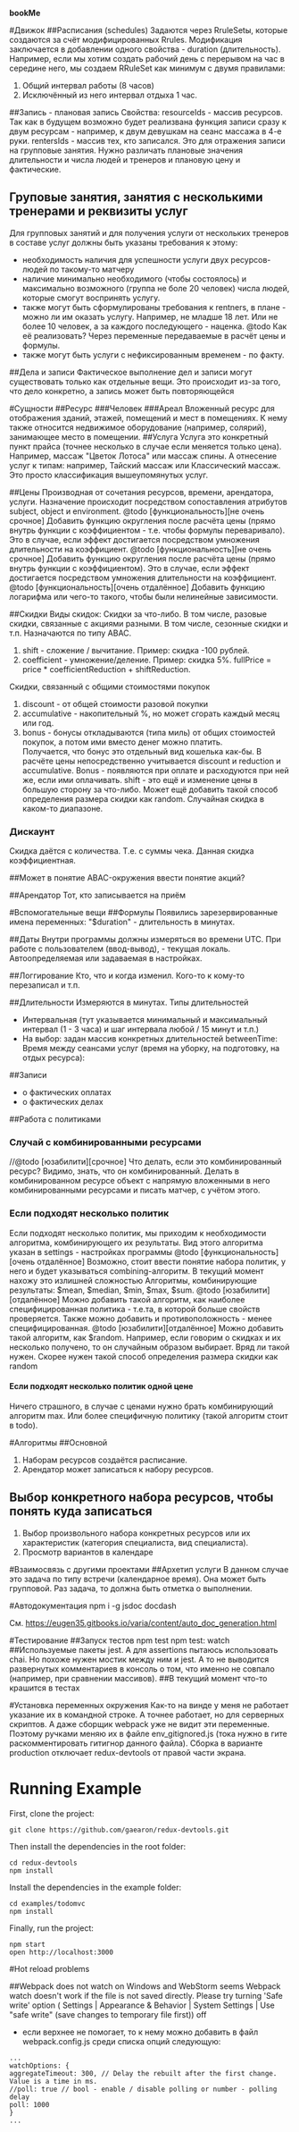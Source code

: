 **bookMe**

#Движок
##Расписания (schedules)
Задаются через RruleSetы, которые создаются за счёт модифицированных Rrules.
Модификация заключается в добавлении одного свойства - duration (длительность).
Например, если мы хотим создать рабочий день с перерывом на час в середине него, мы создаем RRuleSet как минимум с двумя правилами:
1. Общий интервал работы (8 часов)
2. Исключённый из него интервал отдыха 1 час.

##Запись - плановая запись
Свойства:
resourceIds - массив ресурсов. Так как в будущем возможно будет реализвана функция записи сразу к двум ресурсам - например, к двум девушкам на сеанс массажа в 4-е руки.
rentersIds - массив тех, кто записался. Это для отражения записи на групповые занятия.
Нужно различать плановые значения длительности и числа людей и тренеров и плановую цену и фактические.

## Груповые занятия, занятия с несколькими тренерами и реквизиты услуг
Для групповых занятий и для получения услуги от нескольких тренеров в составе услуг должны быть указаны требования к этому: 
- необходимость наличия для успешности услуги двух ресурсов-людей по такому-то матчеру
- наличие минимально необходимого (чтобы состоялось) и максимально возможного (группа не боле 20 человек) числа людей, которые смогут воспринять услугу.
- также могут быть сформулированы требования к rentners, в плане - можно ли им оказать услугу. Например, не младше 18 лет. Или не более 10 человек, а за каждого последующего - наценка. @todo Как её реализовать? Через переменные передаваемые в расчёт цены и формулы.
- также могут быть услуги с нефиксированным временем - по факту.

##Дела и записи
Фактическое выполнение дел и записи могут существовать только как отдельные вещи. Это происходит из-за того, что дело конкретно, а запись может быть повторяющейся

#Сущности
##Ресурс
###Человек
###Ареал
Вложенный ресурс для отображения зданий, этажей, помещений и мест в помещениях.
К нему также относится недвижимое оборудование (например, солярий), занимающее место в помещении.
##Услуга
Услуга это конкретный пункт прайса (точнее несколько в случае если меняется только цена). 
Например, массаж "Цветок Лотоса" или массаж спины.
А отнесение услуг к типам: например, Тайский массаж или Классический массаж. Это просто классификация вышеупомянутых услуг.
 
##Цены
Производная от сочетания ресурсов, времени, арендатора, услуги.
Назначение происходит посредством сопоставления атрибутов subject, object и environment.
@todo [функциональность][не очень срочное] Добавить функцию округления после расчёта цены (прямо внутрь функции с коэффициентом - т.е. чтобы формулы переваривало). Это в случае, если эффект достигается посредством умножения длительности на коэффициент.
@todo [функциональность][не очень срочное] Добавить функцию округления после расчёта цены (прямо внутрь функции с коэффициентом). Это в случае, если эффект достигается посредством умножения длительности на коэффициент.
@todo [функциональность][очень отдалённое] Добавить функцию логарифма или чего-то такого, чтобы были нелинейные зависимости. 

##Скидки
Виды скидок:
Скидки за что-либо. В том числе, разовые скидки, связанные с акциями разными. В том числе, сезонные скидки и т.п.
Назначаются по типу ABAC.
1) shift - сложение / вычитание. Пример: скидка -100 рублей.  
2) coefficient - умножение/деление. Пример: скидка 5%.
fullPrice = price * coefficientReduction + shiftReduction.

Скидки, связанный с общими стоимостями покупок
1) discount - от общей стоимости разовой покупки
3) accumulative - накопительный %, но может сгорать каждый месяц или год.
4) bonus - бонусы откладываются (типа миль) от общих стоимостей покупок, а потом ими вместо денег можно платить.  
Получается, что бонус это отдельный вид кошелька как-бы.
В расчёте цены непосредственно учитывается discount и reduction и accumulative.
Bonus - появляются при оплате и расходуются при ней же, если ими оплачивать. 
shift - это ещё и изменение цены в большую сторону за что-либо.
Может ещё добавить такой способ определения размера скидки как random. Случайная скидка в каком-то диапазоне.
### Дискаунт
Скидка даётся с количества. Т.е. с суммы чека. Данная скидка коэффициентная.

##Может в понятие ABAC-окружения ввести понятие акций?

##Арендатор
Тот, кто записывается на приём


#Вспомогательные вещи
##Формулы
Появились зарезервированные имена переменных:
"$duration" - длительность в минутах.

##Даты
Внутри программы должны измеряться во времени UTC.
При работе с пользователем (ввод-вывод), - текущая локаль. Автоопределяемая или задаваемая в настройках.

##Логгирование
Кто, что и когда изменил. Кого-то к кому-то перезаписал и т.п.



##Длительности
Измеряются в минутах.
Типы длительностей
- Интервальная (тут указывается минимальный и максимальный интервал (1 - 3 часа) и шаг интервала любой / 15 минут и т.п.)
- На выбор: задан массив конкретных длительностей
betweenTime: Время между сеансами услуг (время на уборку, на подготовку, на отдых ресурса):

##Записи
- о фактических оплатах
- о фактических делах

 

##Работа с политиками
### Случай с комбинированными ресурсами
//@todo [юзабилити][срочное] Что делать, если это комбинированный ресурс? Видимо, знать, что он комбинированный. Делать в комбинированном ресурсе объект с напрямую вложенными в него комбинированными ресурсами и писать матчер, с учётом этого.
### Если подходят несколько политик
Если подходят несколько политик, мы приходим к необходимости алгоритма, комбинирующего их результаты.
Вид этого алгоритма указан в settings - настройках программы
@todo [функциональность][очень отдалённое] Возможно, стоит ввести понятие набора политик, у него и будет указываться combining-алгоритм. В текущий момент нахожу это излишней сложностью
Алгоритмы, комбинирующие результаты: $mean, $median, $min, $max, $sum. 
@todo [юзабилити][отдалённое] Можно добавить такой алгоритм, как наиболее специфицированная политика - т.е.та, в которой больше свойств проверяется. Также можно добавить и противоположность - менее специфицированная.
@todo [юзабилити][отдалённое] Можно добавить такой алгоритм, как $random. Например, если говорим о скидках и их несколько получено, то он случайным образом выбирает. Вряд ли такой нужен. Скорее нужен такой способ определения размера скидки как random 
#### Если подходят несколько политик одной цене
Ничего страшного, в случае с ценами нужно брать комбинирующий алгоритм max. Или более специфичную политику (такой алгоритм стоит в todo).

#Алгоритмы
##Основной
1. Наборам ресурсов создаётся расписание.
2. Арендатор может записаться к набору ресурсов.
## Выбор конкретного набора ресурсов, чтобы понять куда записаться
1. Выбор произвольного набора конкретных ресурсов или их характеристик (категория специалиста, вид специалиста).
2. Просмотр вариантов в календаре

#Взаимосвязь с другими проектами
##Архетип услуги
В данном случае это задача по типу встречи (календарное время). Она может быть групповой.
Раз задача, то должна быть отметка о выполнении.

#Автодокументация
npm i -g jsdoc docdash

См. https://eugen35.gitbooks.io/varia/content/auto_doc_generation.html

#Тестирование
##Запуск тестов
npm test
npm test: watch
##Используемые пакеты
jest.
А для assertions пытаюсь использовать chai. Но похоже нужен мостик между ним и jest.
А то не выводится развернутых комментариев в консоль о том, что именно не совпало (например, при сравнении массивов).
##В текущий момент что-то крашится в тестах

#Установка переменных окружения
Как-то на винде у меня не работает указание их в командной строке. А точнее работает, но для серверных скриптов.
А даже сборщик webpack уже не видит эти переменные.
Поэтому ручками меняю их в файле env_gitignored.js (тока нужно в гите раскомментировать гитигнор данного файла).
Сборка в варианте production отключает redux-devtools от правой части экрана.

# Running Example

First, clone the project:

```
git clone https://github.com/gaearon/redux-devtools.git
```

Then install the dependencies in the root folder:

```
cd redux-devtools
npm install
```

Install the dependencies in the example folder:

```
cd examples/todomvc
npm install
```

Finally, run the project:

```
npm start
open http://localhost:3000
```

#Hot reload problems

##Webpack does not watch on Windows and WebStorm
seems Webpack watch doesn't work if the file is not saved directly. Please try turning 'Safe write' option ( Settings | Appearance & Behavior | System Settings | Use "safe write" (save changes to temporary file first)) off

+ если верхнее не помогает, то к нему можно добавить в файл webpack.config.js среди списка опций следующую:
```
...
watchOptions: {
aggregateTimeout: 300, // Delay the rebuilt after the first change. Value is a time in ms.
//poll: true // bool - enable / disable polling or number - polling delay
poll: 1000
}
...
```

